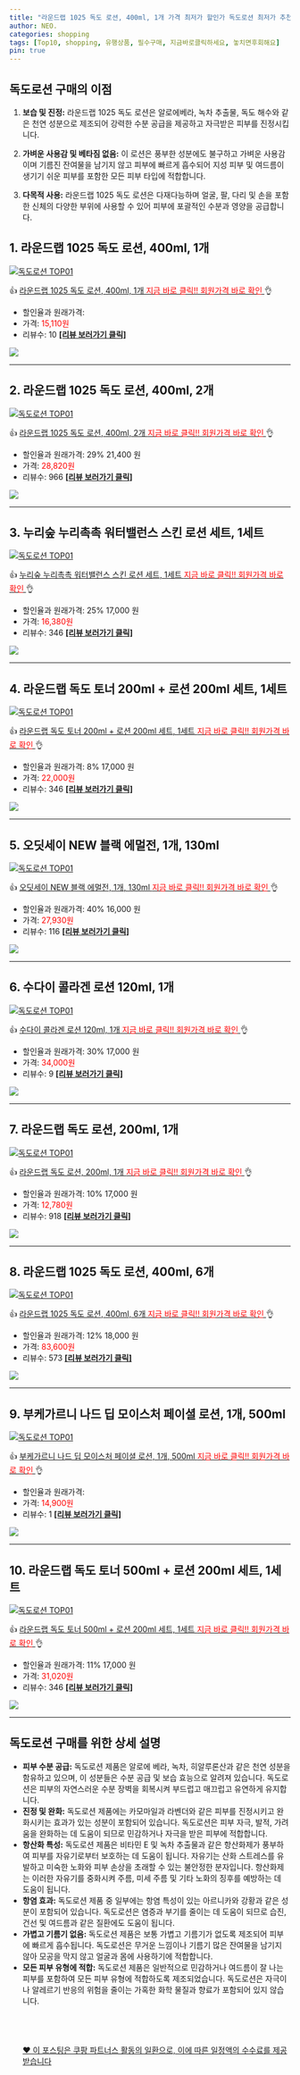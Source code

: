 ```yaml
---
title: "라운드랩 1025 독도 로션, 400ml, 1개 가격 최저가 할인가 독도로션 최저가 추천 제품 비교"
author: NEO.
categories: shopping
tags: [Top10, shopping, 유행상품, 필수구매, 지금바로클릭하세요, 놓치면후회해요]
pin: true
---
```

## 독도로션 구매의 이점
1. **보습 및 진정:** 라운드랩 1025 독도 로션은 알로에베라, 녹차 추출물, 독도 해수와 같은 천연 성분으로 제조되어 강력한 수분 공급을 제공하고 자극받은 피부를 진정시킵니다.


2. **가벼운 사용감 및 베타짐 없음:** 이 로션은 풍부한 성분에도 불구하고 가벼운 사용감이며 기름진 잔여물을 남기지 않고 피부에 빠르게 흡수되어 지성 피부 및 여드름이 생기기 쉬운 피부를 포함한 모든 피부 타입에 적합합니다.


3. **다목적 사용:** 라운드랩 1025 독도 로션은 다재다능하며 얼굴, 팔, 다리 및 손을 포함한 신체의 다양한 부위에 사용할 수 있어 피부에 포괄적인 수분과 영양을 공급합니다.

   

## 1. 라운드랩 1025 독도 로션, 400ml, 1개

[![독도로션 TOP01](https://thumbnail6.coupangcdn.com/thumbnails/remote/490x490ex/image/retail/images/530396188663667-c061f822-d0c5-4a53-afe7-65ef8a7b74e2.jpg)](https://link.coupang.com/re/AFFSDP?lptag=AF3617701&subid=GithubCoopas&pageKey=7764038676&traceid=V0-153&itemId=6683983547&vendorItemId=73191776348)


👍 [라운드랩 1025 독도 로션, 400ml, 1개 <font color=red> 지금 바로 클릭!! 회원가격 바로 확인 </font> ](https://link.coupang.com/re/AFFSDP?lptag=AF3617701&subid=GithubCoopas&pageKey=7764038676&traceid=V0-153&itemId=6683983547&vendorItemId=73191776348) 👌 


- 할인율과 원래가격: 
- 가격: <span style='color:red'>15,110원</span>
- 리뷰수: 10  [**[리뷰 보러가기 클릭]**](https://link.coupang.com/re/AFFSDP?lptag=AF3617701&subid=GithubCoopas&pageKey=7764038676&traceid=V0-153&itemId=6683983547&vendorItemId=73191776348)

[![](/discount_price.png)](https://link.coupang.com/re/AFFSDP?lptag=AF3617701&subid=GithubCoopas&pageKey=7764038676&traceid=V0-153&itemId=6683983547&vendorItemId=73191776348)

---


   

## 2. 라운드랩 1025 독도 로션, 400ml, 2개

[![독도로션 TOP01](https://thumbnail6.coupangcdn.com/thumbnails/remote/490x490ex/image/retail/images/82f2a042-1bd9-44d0-b078-3be96a904f067875560311196217343.png)](https://link.coupang.com/re/AFFSDP?lptag=AF3617701&subid=GithubCoopas&pageKey=7764038676&traceid=V0-153&itemId=19168023848&vendorItemId=86286322640)


👍 [라운드랩 1025 독도 로션, 400ml, 2개 <font color=red> 지금 바로 클릭!! 회원가격 바로 확인 </font> ](https://link.coupang.com/re/AFFSDP?lptag=AF3617701&subid=GithubCoopas&pageKey=7764038676&traceid=V0-153&itemId=19168023848&vendorItemId=86286322640) 👌 


- 할인율과 원래가격: 29%  21,400   원
- 가격: <span style='color:red'>28,820원</span>
- 리뷰수: 966  [**[리뷰 보러가기 클릭]**](https://link.coupang.com/re/AFFSDP?lptag=AF3617701&subid=GithubCoopas&pageKey=7764038676&traceid=V0-153&itemId=19168023848&vendorItemId=86286322640)

[![](/discount_price.png)](https://link.coupang.com/re/AFFSDP?lptag=AF3617701&subid=GithubCoopas&pageKey=7764038676&traceid=V0-153&itemId=19168023848&vendorItemId=86286322640)

---


   

## 3. 누리숲 누리촉촉 워터밸런스 스킨 로션 세트, 1세트

[![독도로션 TOP01](https://thumbnail10.coupangcdn.com/thumbnails/remote/490x490ex/image/retail/images/683173118731285-599cb8f5-0f0b-4228-8c7a-a43c0a01238c.jpg)](https://link.coupang.com/re/AFFSDP?lptag=AF3617701&subid=GithubCoopas&pageKey=242506017&traceid=V0-153&itemId=770160105&vendorItemId=4944638714)


👍 [누리숲 누리촉촉 워터밸런스 스킨 로션 세트, 1세트 <font color=red> 지금 바로 클릭!! 회원가격 바로 확인 </font> ](https://link.coupang.com/re/AFFSDP?lptag=AF3617701&subid=GithubCoopas&pageKey=242506017&traceid=V0-153&itemId=770160105&vendorItemId=4944638714) 👌 


- 할인율과 원래가격: 25%  17,000   원
- 가격: <span style='color:red'>16,380원</span>
- 리뷰수: 346  [**[리뷰 보러가기 클릭]**](https://link.coupang.com/re/AFFSDP?lptag=AF3617701&subid=GithubCoopas&pageKey=242506017&traceid=V0-153&itemId=770160105&vendorItemId=4944638714)

[![](/discount_price.png)](https://link.coupang.com/re/AFFSDP?lptag=AF3617701&subid=GithubCoopas&pageKey=242506017&traceid=V0-153&itemId=770160105&vendorItemId=4944638714)

---


   

## 4. 라운드랩 독도 토너 200ml + 로션 200ml 세트, 1세트

[![독도로션 TOP01](https://thumbnail10.coupangcdn.com/thumbnails/remote/490x490ex/image/retail/images/199228336360229-7040c57e-ad98-4897-b9ba-3f568c405f2d.jpg)](https://link.coupang.com/re/AFFSDP?lptag=AF3617701&subid=GithubCoopas&pageKey=6373126410&traceid=V0-153&itemId=13507841231&vendorItemId=80761919972)


👍 [라운드랩 독도 토너 200ml + 로션 200ml 세트, 1세트 <font color=red> 지금 바로 클릭!! 회원가격 바로 확인 </font> ](https://link.coupang.com/re/AFFSDP?lptag=AF3617701&subid=GithubCoopas&pageKey=6373126410&traceid=V0-153&itemId=13507841231&vendorItemId=80761919972) 👌 


- 할인율과 원래가격: 8%  17,000   원
- 가격: <span style='color:red'>22,000원</span>
- 리뷰수: 346  [**[리뷰 보러가기 클릭]**](https://link.coupang.com/re/AFFSDP?lptag=AF3617701&subid=GithubCoopas&pageKey=6373126410&traceid=V0-153&itemId=13507841231&vendorItemId=80761919972)

[![](/discount_price.png)](https://link.coupang.com/re/AFFSDP?lptag=AF3617701&subid=GithubCoopas&pageKey=6373126410&traceid=V0-153&itemId=13507841231&vendorItemId=80761919972)

---


   

## 5. 오딧세이 NEW 블랙 에멀전, 1개, 130ml

[![독도로션 TOP01](https://thumbnail6.coupangcdn.com/thumbnails/remote/490x490ex/image/retail/images/2023/10/24/18/7/81c94e00-97e8-4aa0-8c93-7595a7721c3e.jpg)](https://link.coupang.com/re/AFFSDP?lptag=AF3617701&subid=GithubCoopas&pageKey=7635052522&traceid=V0-153&itemId=20272351876&vendorItemId=87554804870)


👍 [오딧세이 NEW 블랙 에멀전, 1개, 130ml <font color=red> 지금 바로 클릭!! 회원가격 바로 확인 </font> ](https://link.coupang.com/re/AFFSDP?lptag=AF3617701&subid=GithubCoopas&pageKey=7635052522&traceid=V0-153&itemId=20272351876&vendorItemId=87554804870) 👌 


- 할인율과 원래가격: 40%  16,000   원
- 가격: <span style='color:red'>27,930원</span>
- 리뷰수: 116  [**[리뷰 보러가기 클릭]**](https://link.coupang.com/re/AFFSDP?lptag=AF3617701&subid=GithubCoopas&pageKey=7635052522&traceid=V0-153&itemId=20272351876&vendorItemId=87554804870)

[![](/discount_price.png)](https://link.coupang.com/re/AFFSDP?lptag=AF3617701&subid=GithubCoopas&pageKey=7635052522&traceid=V0-153&itemId=20272351876&vendorItemId=87554804870)

---


   

## 6. 수다이 콜라겐 로션 120ml, 1개

[![독도로션 TOP01](https://thumbnail7.coupangcdn.com/thumbnails/remote/490x490ex/image/vendor_inventory/2fad/6ad37b3078741c30772bce34e998d7f5c772751d124076e9800e91af06aa.jpg)](https://link.coupang.com/re/AFFSDP?lptag=AF3617701&subid=GithubCoopas&pageKey=6463796429&traceid=V0-153&itemId=14079795693&vendorItemId=81442331408)


👍 [수다이 콜라겐 로션 120ml, 1개 <font color=red> 지금 바로 클릭!! 회원가격 바로 확인 </font> ](https://link.coupang.com/re/AFFSDP?lptag=AF3617701&subid=GithubCoopas&pageKey=6463796429&traceid=V0-153&itemId=14079795693&vendorItemId=81442331408) 👌 


- 할인율과 원래가격: 30%  17,000   원
- 가격: <span style='color:red'>34,000원</span>
- 리뷰수: 9  [**[리뷰 보러가기 클릭]**](https://link.coupang.com/re/AFFSDP?lptag=AF3617701&subid=GithubCoopas&pageKey=6463796429&traceid=V0-153&itemId=14079795693&vendorItemId=81442331408)

[![](/discount_price.png)](https://link.coupang.com/re/AFFSDP?lptag=AF3617701&subid=GithubCoopas&pageKey=6463796429&traceid=V0-153&itemId=14079795693&vendorItemId=81442331408)

---


   

## 7. 라운드랩 독도 로션, 200ml, 1개

[![독도로션 TOP01](https://thumbnail7.coupangcdn.com/thumbnails/remote/490x490ex/image/retail/images/817881645182600-7772b587-82d1-44a5-abd4-d6b491a784df.png)](https://link.coupang.com/re/AFFSDP?lptag=AF3617701&subid=GithubCoopas&pageKey=6216457137&traceid=V0-153&itemId=2451494326&vendorItemId=70445138158)


👍 [라운드랩 독도 로션, 200ml, 1개 <font color=red> 지금 바로 클릭!! 회원가격 바로 확인 </font> ](https://link.coupang.com/re/AFFSDP?lptag=AF3617701&subid=GithubCoopas&pageKey=6216457137&traceid=V0-153&itemId=2451494326&vendorItemId=70445138158) 👌 


- 할인율과 원래가격: 10%  17,000   원
- 가격: <span style='color:red'>12,780원</span>
- 리뷰수: 918  [**[리뷰 보러가기 클릭]**](https://link.coupang.com/re/AFFSDP?lptag=AF3617701&subid=GithubCoopas&pageKey=6216457137&traceid=V0-153&itemId=2451494326&vendorItemId=70445138158)

[![](/discount_price.png)](https://link.coupang.com/re/AFFSDP?lptag=AF3617701&subid=GithubCoopas&pageKey=6216457137&traceid=V0-153&itemId=2451494326&vendorItemId=70445138158)

---


   

## 8. 라운드랩 1025 독도 로션, 400ml, 6개

[![독도로션 TOP01](https://thumbnail6.coupangcdn.com/thumbnails/remote/490x490ex/image/retail/images/472e8ef4-e12a-4304-87bf-adb62becc1cd1978484455492778434.png)](https://link.coupang.com/re/AFFSDP?lptag=AF3617701&subid=GithubCoopas&pageKey=7764038676&traceid=V0-153&itemId=19168019970&vendorItemId=86286319293)


👍 [라운드랩 1025 독도 로션, 400ml, 6개 <font color=red> 지금 바로 클릭!! 회원가격 바로 확인 </font> ](https://link.coupang.com/re/AFFSDP?lptag=AF3617701&subid=GithubCoopas&pageKey=7764038676&traceid=V0-153&itemId=19168019970&vendorItemId=86286319293) 👌 


- 할인율과 원래가격: 12%  18,000   원
- 가격: <span style='color:red'>83,600원</span>
- 리뷰수: 573  [**[리뷰 보러가기 클릭]**](https://link.coupang.com/re/AFFSDP?lptag=AF3617701&subid=GithubCoopas&pageKey=7764038676&traceid=V0-153&itemId=19168019970&vendorItemId=86286319293)

[![](/discount_price.png)](https://link.coupang.com/re/AFFSDP?lptag=AF3617701&subid=GithubCoopas&pageKey=7764038676&traceid=V0-153&itemId=19168019970&vendorItemId=86286319293)

---


   

## 9. 부케가르니 나드 딥 모이스처 페이셜 로션, 1개, 500ml

[![독도로션 TOP01](https://thumbnail8.coupangcdn.com/thumbnails/remote/490x490ex/image/retail/images/821003600433154-b1a0c196-e43f-4d41-938d-97734a7a9142.jpg)](https://link.coupang.com/re/AFFSDP?lptag=AF3617701&subid=GithubCoopas&pageKey=6680557772&traceid=V0-153&itemId=15403786111&vendorItemId=82623788198)


👍 [부케가르니 나드 딥 모이스처 페이셜 로션, 1개, 500ml <font color=red> 지금 바로 클릭!! 회원가격 바로 확인 </font> ](https://link.coupang.com/re/AFFSDP?lptag=AF3617701&subid=GithubCoopas&pageKey=6680557772&traceid=V0-153&itemId=15403786111&vendorItemId=82623788198) 👌 


- 할인율과 원래가격: 
- 가격: <span style='color:red'>14,900원</span>
- 리뷰수: 1  [**[리뷰 보러가기 클릭]**](https://link.coupang.com/re/AFFSDP?lptag=AF3617701&subid=GithubCoopas&pageKey=6680557772&traceid=V0-153&itemId=15403786111&vendorItemId=82623788198)

[![](/discount_price.png)](https://link.coupang.com/re/AFFSDP?lptag=AF3617701&subid=GithubCoopas&pageKey=6680557772&traceid=V0-153&itemId=15403786111&vendorItemId=82623788198)

---


   

## 10. 라운드랩 독도 토너 500ml + 로션 200ml 세트, 1세트

[![독도로션 TOP01](https://thumbnail8.coupangcdn.com/thumbnails/remote/490x490ex/image/retail/images/811464582905937-2598ab39-bd46-4675-a39d-bcd2363996b8.jpg)](https://link.coupang.com/re/AFFSDP?lptag=AF3617701&subid=GithubCoopas&pageKey=5065206671&traceid=V0-153&itemId=6845865291&vendorItemId=74138477804)


👍 [라운드랩 독도 토너 500ml + 로션 200ml 세트, 1세트 <font color=red> 지금 바로 클릭!! 회원가격 바로 확인 </font> ](https://link.coupang.com/re/AFFSDP?lptag=AF3617701&subid=GithubCoopas&pageKey=5065206671&traceid=V0-153&itemId=6845865291&vendorItemId=74138477804) 👌 


- 할인율과 원래가격: 11%  17,000   원
- 가격: <span style='color:red'>31,020원</span>
- 리뷰수: 346  [**[리뷰 보러가기 클릭]**](https://link.coupang.com/re/AFFSDP?lptag=AF3617701&subid=GithubCoopas&pageKey=5065206671&traceid=V0-153&itemId=6845865291&vendorItemId=74138477804)

[![](/discount_price.png)](https://link.coupang.com/re/AFFSDP?lptag=AF3617701&subid=GithubCoopas&pageKey=5065206671&traceid=V0-153&itemId=6845865291&vendorItemId=74138477804)

---
## 독도로션 구매를 위한 상세 설명
* **피부 수분 공급:** 독도로션 제품은 알로에 베라, 녹차, 히알루론산과 같은 천연 성분을 함유하고 있으며, 이 성분들은 수분 공급 및 보습 효능으로 알려져 있습니다. 독도로션은 피부의 자연스러운 수분 장벽을 회복시켜 부드럽고 매끄럽고 유연하게 유지합니다.
* **진정 및 완화:** 독도로션 제품에는 카모마일과 라벤더와 같은 피부를 진정시키고 완화시키는 효과가 있는 성분이 포함되어 있습니다. 독도로션은 피부 자극, 발적, 가려움을 완화하는 데 도움이 되므로 민감하거나 자극을 받은 피부에 적합합니다.
* **항산화 특성:** 독도로션 제품은 비타민 E 및 녹차 추출물과 같은 항산화제가 풍부하여 피부를 자유기로부터 보호하는 데 도움이 됩니다. 자유기는 산화 스트레스를 유발하고 미숙한 노화와 피부 손상을 초래할 수 있는 불안정한 분자입니다. 항산화제는 이러한 자유기를 중화시켜 주름, 미세 주름 및 기타 노화의 징후를 예방하는 데 도움이 됩니다.
* **항염 효과:** 독도로션 제품 중 일부에는 항염 특성이 있는 아르니카와 강황과 같은 성분이 포함되어 있습니다. 독도로션은 염증과 부기를 줄이는 데 도움이 되므로 습진, 건선 및 여드름과 같은 질환에도 도움이 됩니다.
* **가볍고 기름기 없음:** 독도로션 제품은 보통 가볍고 기름기가 없도록 제조되어 피부에 빠르게 흡수됩니다. 독도로션은 무거운 느낌이나 기름기 많은 잔여물을 남기지 않아 모공을 막지 않고 얼굴과 몸에 사용하기에 적합합니다.
* **모든 피부 유형에 적합:** 독도로션 제품은 일반적으로 민감하거나 여드름이 잘 나는 피부를 포함하여 모든 피부 유형에 적합하도록 제조되었습니다. 독도로션은 자극이나 알레르기 반응의 위험을 줄이는 가혹한 화학 물질과 향료가 포함되어 있지 않습니다.<br><br><br><br><br> [ ❤  이 포스팅은 쿠팡 파트너스 활동의 일환으로, 이에 따른 일정액의 수수료를 제공받습니다](https://link.coupang.com/a/bcEFyh)